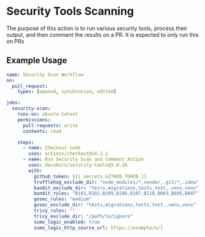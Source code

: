 # Security Tools Scanning

The purpose of this action is to run various security tools, process their output, and then comment the results on a PR. It is expected to only run this on PRs

## Example Usage

```yaml
name: Security Scan Workflow
on:
  pull_request:
    types: [opened, synchronize, edited]

jobs:
  security-scan:
    runs-on: ubuntu-latest
    permissions:
      pull-requests: write
      contents: read

    steps:
      - name: Checkout code
        uses: actions/checkout@v4.2.1
      - name: Run Security Scan and Comment Action
        uses: dacoburn/security-tools@1.0.10
        with:
          github_token: ${{ secrets.GITHUB_TOKEN }}
          trufflehog_exclude_dir: "node_modules/*,vendor,.git/*,.idea"
          bandit_exclude_dir: "tests,migrations,tests,test,.venv,venv"
          bandit_rules: "B101,B102,B105,B106,B107,B110,B603,B605,B607"
          gosec_rules: "medium"
          gosec_exclude_dir: "tests,migrations,tests,test,.venv,venv"
          trivy_rules: ""
          trivy_exclude_dir: "/path/to/ignore"
          sumo_logic_enabled: true
          sumo_logic_http_source_url: https://example/url
```
